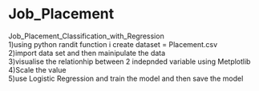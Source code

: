 # Job_Placement
Job_Placement_Classification_with_Regression
<br>1)using python randit function i create dataset = Placement.csv
<br>2)import data set and then mainipulate the data 
<br>3)visualise the relationhip between 2 indepnded variable using Metplotlib
<br>4)Scale the value
<br>5)use Logistic Regression and train the model and then save the model
